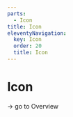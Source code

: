 ```yaml
---
parts:
  - Icon
title: Icon
eleventyNavigation:
  key: Icon
  order: 20
  title: Icon
---
```

# Icon

-> go to Overview
